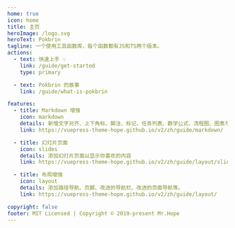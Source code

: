 ```yaml
---
home: true
icon: home
title: 主页
heroImage: /logo.svg
heroText: Pokbrin
tagline: 一个使用工具函数库，每个函数都有JS和TS两个版本。
actions:
  - text: 快速上手 💡
    link: /guide/get-started
    type: primary

  - text: Pokbrin 的故事
    link: /guide/what-is-pokbrin

features:
  - title: Markdown 增强
    icon: markdown
    details: 新增文字对齐、上下角标、脚注、标记、任务列表、数学公式、流程图、图表与幻灯片支持
    link: https://vuepress-theme-hope.github.io/v2/zh/guide/markdown/

  - title: 幻灯片页面
    icon: slides
    details: 添加幻灯片页面以显示你喜欢的内容
    link: https://vuepress-theme-hope.github.io/v2/zh/guide/layout/slides.html

  - title: 布局增强
    icon: layout
    details: 添加路径导航、页脚、改进的导航栏、改进的页面导航等。
    link: https://vuepress-theme-hope.github.io/v2/zh/guide/layout/

copyright: false
footer: MIT Licensed | Copyright © 2019-present Mr.Hope
---
```

